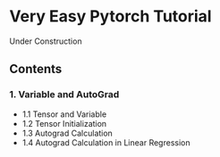 # Very Easy Pytorch Tutorial

Under Construction

## Contents

### 1. Variable and AutoGrad

- 1.1 Tensor and Variable
- 1.2 Tensor Initialization
- 1.3 Autograd Calculation
- 1.4 Autograd Calculation in Linear Regression


